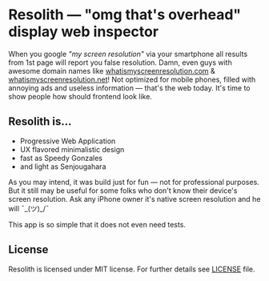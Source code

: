 # Resolith &mdash; "omg that's overhead" display web inspector

When you google *"my screen resolution"* via your smartphone all results from 1st page will report you false resolution. Damn, even guys with awesome domain names like [whatismyscreenresolution.com](https://wwww.whatismyscreenresolution.com) & [whatismyscreenresolution.net](http://whatismyscreenresolution.net)! Not optimized for mobile phones, filled with annoying ads and useless information &mdash; that's the web today. It's time to show people how should frontend look like.

## Resolith is...

* Progressive Web Application
* UX flavored minimalistic design
* fast as Speedy Gonzales
* and light as Senjougahara

As you may intend, it was build just for fun &mdash; not for professional purposes. But it still may be useful for some folks who don't know their device's screen resolution. Ask any iPhone owner it's native screen resolution and he will ¯\_(ツ)_/¯

This app is so simple that it does not even need tests.

## License

Resolith is licensed under MIT license. For further details see [LICENSE](LICENSE) file.
